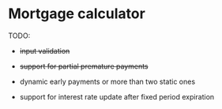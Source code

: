# Mortgage calculator

TODO:

* ~~input validation~~

* ~~support for partial premature payments~~

* dynamic early payments or more than two static ones

* support for interest rate update after fixed period expiration
